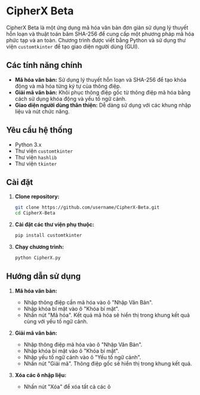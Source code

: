 # CipherX Beta

CipherX Beta là một ứng dụng mã hóa văn bản đơn giản sử dụng lý thuyết hỗn loạn và thuật toán băm SHA-256 để cung cấp một phương pháp mã hóa phức tạp và an toàn. Chương trình được viết bằng Python và sử dụng thư viện `customtkinter` để tạo giao diện người dùng (GUI).

## Các tính năng chính

- **Mã hóa văn bản:** Sử dụng lý thuyết hỗn loạn và SHA-256 để tạo khóa động và mã hóa từng ký tự của thông điệp.
- **Giải mã văn bản:** Khôi phục thông điệp gốc từ thông điệp mã hóa bằng cách sử dụng khóa động và yếu tố ngữ cảnh.
- **Giao diện người dùng thân thiện:** Dễ dàng sử dụng với các khung nhập liệu và nút chức năng.

## Yêu cầu hệ thống

- Python 3.x
- Thư viện `customtkinter`
- Thư viện `hashlib`
- Thư viện `tkinter`

## Cài đặt

1. **Clone repository:**

    ```sh
    git clone https://github.com/username/CipherX-Beta.git
    cd CipherX-Beta
    ```

2. **Cài đặt các thư viện phụ thuộc:**

    ```sh
    pip install customtkinter
    ```

3. **Chạy chương trình:**

    ```sh
    python CipherX.py
    ```

## Hướng dẫn sử dụng

1. **Mã hóa văn bản:**
   - Nhập thông điệp cần mã hóa vào ô "Nhập Văn Bản".
   - Nhập khóa bí mật vào ô "Khóa bí mật".
   - Nhấn nút "Mã hóa". Kết quả mã hóa sẽ hiển thị trong khung kết quả cùng với yếu tố ngữ cảnh.

2. **Giải mã văn bản:**
   - Nhập thông điệp mã hóa vào ô "Nhập Văn Bản".
   - Nhập khóa bí mật vào ô "Khóa bí mật".
   - Nhập yếu tố ngữ cảnh vào ô "Yếu tố ngữ cảnh".
   - Nhấn nút "Giải mã". Thông điệp gốc sẽ hiển thị trong khung kết quả.

3. **Xóa các ô nhập liệu:**
   - Nhấn nút "Xóa" để xóa tất cả các ô 
